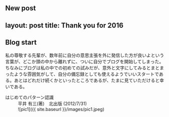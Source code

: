 New post
---
layout: post
title: Thank you for 2016
---

## Blog start
私の尊敬する先輩が、数年前に自分の意思主張を外に発信した方が良いよという言葉が、どこか頭の中から離れずに、ついに自分でブログを開始してしまった。
ちなみにブログは私の中での初めての試みだが、意外と文字にしてみるとまとまったような雰囲気がして、自分の備忘録としても使えるようでいいスタートである。あとはどれだけ続くかといったところであるが、たまに見ていただけると幸いである。



<dl>
  <dt>はじめてのパターン認識</dt>
  <dd>平井 有三(著)　北出版 (2012/7/31)</dd>
  <dd>![pic1]({{ site.baseurl }}/images/pic1.jpeg)</dd>
</dl>


